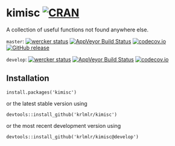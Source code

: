 kimisc [![CRAN](http://www.r-pkg.org/badges/version/kimisc)](https://cran.rstudio.com/web/packages/kimisc/)
======

A collection of useful functions not found anywhere else.

`master`: [![wercker status](https://app.wercker.com/status/956d581f6bb8958ec85fd7d2585d138b/s/master "wercker status")](https://app.wercker.com/project/bykey/956d581f6bb8958ec85fd7d2585d138b) [![AppVeyor Build Status](https://ci.appveyor.com/api/projects/status/github/krlmlr/kimisc?branch=master&svg=true)](https://ci.appveyor.com/project/krlmlr/kimisc) [![codecov.io](https://codecov.io/github/krlmlr/kimisc/coverage.svg?branch=master)](https://codecov.io/github/krlmlr/kimisc?branch=master) [![GitHub release](https://img.shields.io/github/release/krlmlr/kimisc.svg)](https://github.com/krlmlr/kimisc/releases)

`develop`: [![wercker status](https://app.wercker.com/status/956d581f6bb8958ec85fd7d2585d138b/s/develop "wercker status")](https://app.wercker.com/project/bykey/956d581f6bb8958ec85fd7d2585d138b) [![AppVeyor Build Status](https://ci.appveyor.com/api/projects/status/github/krlmlr/kimisc?branch=develop&svg=true)](https://ci.appveyor.com/project/krlmlr/kimisc) [![codecov.io](https://codecov.io/github/krlmlr/kimisc/coverage.svg?branch=develop)](https://codecov.io/github/krlmlr/kimisc?branch=develop)


## Installation

```
install.packages('kimisc')
```

or the latest stable version using

```
devtools::install_github('krlmlr/kimisc')
```

or the most recent development version using

```
devtools::install_github('krlmlr/kimisc@develop')
```
